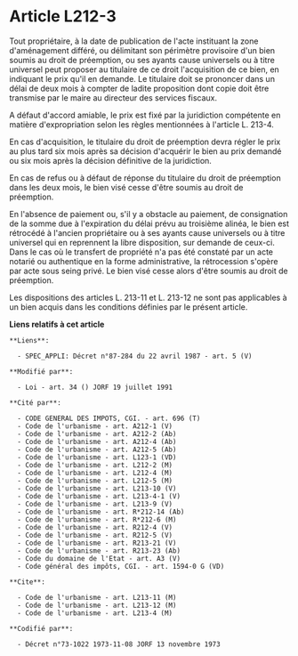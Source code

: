 # Article L212-3

Tout propriétaire, à la date de publication de l'acte instituant la zone d'aménagement différé, ou délimitant son périmètre
provisoire d'un bien soumis au droit de préemption, ou ses ayants cause universels ou à titre universel peut proposer au
titulaire de ce droit l'acquisition de ce bien, en indiquant le prix qu'il en demande. Le titulaire doit se prononcer dans un
délai de deux mois à compter de ladite proposition dont copie doit être transmise par le maire au directeur des services
fiscaux.

A défaut d'accord amiable, le prix est fixé par la juridiction compétente en matière d'expropriation selon les règles
mentionnées à l'article L. 213-4.

En cas d'acquisition, le titulaire du droit de préemption devra régler le prix au plus tard six mois après sa décision
d'acquérir le bien au prix demandé ou six mois après la décision définitive de la juridiction.

En cas de refus ou à défaut de réponse du titulaire du droit de préemption dans les deux mois, le bien visé cesse d'être
soumis au droit de préemption.

En l'absence de paiement ou, s'il y a obstacle au paiement, de consignation de la somme due à l'expiration du délai prévu au
troisième alinéa, le bien est rétrocédé à l'ancien propriétaire ou à ses ayants cause universels ou à titre universel qui en
reprennent la libre disposition, sur demande de ceux-ci. Dans le cas où le transfert de propriété n'a pas été constaté par un
acte notarié ou authentique en la forme administrative, la rétrocession s'opère par acte sous seing privé. Le bien visé cesse
alors d'être soumis au droit de préemption.

Les dispositions des articles L. 213-11 et L. 213-12 ne sont pas applicables à un bien acquis dans les conditions définies
par le présent article.

**Liens relatifs à cet article**

	**Liens**:

	  - SPEC_APPLI: Décret n°87-284 du 22 avril 1987 - art. 5 (V)

	**Modifié par**:

	  - Loi - art. 34 () JORF 19 juillet 1991

	**Cité par**:

	  - CODE GENERAL DES IMPOTS, CGI. - art. 696 (T)
	  - Code de l'urbanisme - art. A212-1 (V)
	  - Code de l'urbanisme - art. A212-2 (Ab)
	  - Code de l'urbanisme - art. A212-4 (Ab)
	  - Code de l'urbanisme - art. A212-5 (Ab)
	  - Code de l'urbanisme - art. L123-1 (VD)
	  - Code de l'urbanisme - art. L212-2 (M)
	  - Code de l'urbanisme - art. L212-4 (M)
	  - Code de l'urbanisme - art. L212-5 (M)
	  - Code de l'urbanisme - art. L213-10 (V)
	  - Code de l'urbanisme - art. L213-4-1 (V)
	  - Code de l'urbanisme - art. L213-9 (V)
	  - Code de l'urbanisme - art. R*212-14 (Ab)
	  - Code de l'urbanisme - art. R*212-6 (M)
	  - Code de l'urbanisme - art. R212-4 (V)
	  - Code de l'urbanisme - art. R212-5 (V)
	  - Code de l'urbanisme - art. R213-21 (V)
	  - Code de l'urbanisme - art. R213-23 (Ab)
	  - Code du domaine de l'Etat - art. A3 (V)
	  - Code général des impôts, CGI. - art. 1594-0 G (VD)

	**Cite**:

	  - Code de l'urbanisme - art. L213-11 (M)
	  - Code de l'urbanisme - art. L213-12 (M)
	  - Code de l'urbanisme - art. L213-4 (M)

	**Codifié par**:

	  - Décret n°73-1022 1973-11-08 JORF 13 novembre 1973
